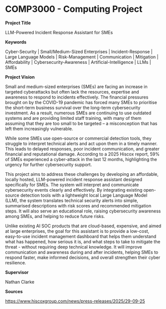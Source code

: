 # COMP3000 - Computing Project
****Project Title****

LLM-Powered Incident Response Assistant for SMEs

****Keywords****

Cyber-Security | Small/Medium-Sized Enterprises | Incident-Response | Large Language Models | Risk-Management | Communication | Mitigation | Affordability | Cybersecurity-Awareness | Artificial-Intelligence | LLMs | SMEs

****Project Vision****

Small and medium-sized enterprises (SMEs) are facing an increase in targeted cyberattacks but often lack the resources, expertise and awareness to respond to incidents effectively. The financial pressures brought on by the COVID-19 pandemic has forced many SMEs to prioritise the short-term business survival over the long-term cybersecurity investment. As a result, numerous SMEs are continuing to use outdated systems and are providing limited staff training, with many of them assuming that they are too small to be targeted – a misconception that has left them increasingly vulnerable. 

While some SMEs use open-source or commercial detection tools, they struggle to interpret technical alerts and act upon them in a timely manner. This leads to delayed responses, poor incident communication, and greater financial and reputational damage. According to a 2025 Hiscox report, 59% of SMEs experienced a cyber-attack in the last 12 months, highlighting the urgency for further cybersecurity support.    

This project aims to address these challenges by developing an affordable, locally hosted, LLM-powered incident response assistant designed specifically for SMEs. The system will interpret and communicate cybersecurity events clearly and effectively. By integrating existing open-source detection tools with a lightweight local Large Language Model (LLM), the system translates technical security alerts into simple, summarised descriptions with risk scores and recommended mitigation steps. It will also serve an educational role, raising cybersecurity awareness among SMEs, and helping to reduce future risks.  

Unlike existing AI SOC products that are cloud-based, expensive, and aimed at large enterprises, the goal for this assistant is to provide a low-cost, easy-to-use incident management dashboard that helps them understand what has happened, how serious it is, and what steps to take to mitigate the threat - without requiring deep technical knowledge. It will improve communication and awareness during and after incidents, helping SMEs to respond faster, make informed decisions, and overall strengthen their cyber resilience.  

****Supervisor****

Nathan Clarke 

****Sources****

https://www.hiscoxgroup.com/news/press-releases/2025/29-09-25 



